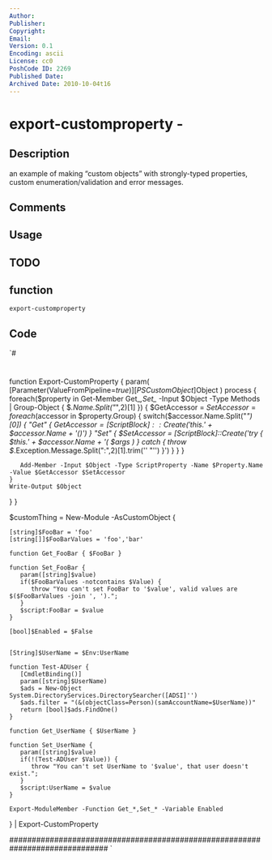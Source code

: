 ```yaml
---
Author: 
Publisher: 
Copyright: 
Email: 
Version: 0.1
Encoding: ascii
License: cc0
PoshCode ID: 2269
Published Date: 
Archived Date: 2010-10-04t16
---
```


# export-customproperty - 

## Description

an example of making “custom objects” with strongly-typed properties, custom enumeration/validation and error messages.

## Comments



## Usage



## TODO



## function

`export-customproperty`

## Code

`#
 #
 
 function Export-CustomProperty {
 param(
    [Parameter(ValueFromPipeline=$true)]
    [PSCustomObject]$Object
 )
 process {
    foreach($property in Get-Member Get_*,Set_* -Input $Object -Type Methods | Group-Object { $_.Name.Split("_",2)[1] }) {
       $GetAccessor = $SetAccessor = {}
       foreach($accessor in $property.Group) {
          switch($accessor.Name.Split("_")[0]) {
             "Get" {
                $GetAccessor = [ScriptBlock]::Create('$this.' + $accessor.Name + '()')
             }
             "Set" {
                $SetAccessor = [ScriptBlock]::Create('try { $this.' + $accessor.Name + '( $args ) } catch { throw $_.Exception.Message.Split(":",2)[1].trim('' "'') }')
             }
          }
       }
          
       Add-Member -Input $Object -Type ScriptProperty -Name $Property.Name -Value $GetAccessor $SetAccessor
    }
    Write-Output $Object
 }
 }
 
 
 
 $customThing = New-Module -AsCustomObject {
 
    [string]$FooBar = 'foo'
    [string[]]$FooBarValues = 'foo','bar'
    
    function Get_FooBar { $FooBar }
    
    function Set_FooBar { 
       param([string]$value)
       if($FooBarValues -notcontains $Value) {
          throw "You can't set FooBar to '$value', valid values are $($FooBarValues -join ', ').";
       }
       $script:FooBar = $value
    }
    
    [bool]$Enabled = $False
    
   
    [String]$UserName = $Env:UserName
 
    function Test-ADUser {
       [CmdletBinding()]
       param([string]$UserName)
       $ads = New-Object System.DirectoryServices.DirectorySearcher([ADSI]'')
       $ads.filter = "(&(objectClass=Person)(samAccountName=$UserName))"
       return [bool]$ads.FindOne()
    }
 
    function Get_UserName { $UserName }
 
    function Set_UserName { 
       param([string]$value)
       if(!(Test-ADUser $Value)) {
          throw "You can't set UserName to '$value', that user doesn't exist.";
       }
       $script:UserName = $value
    }
 
    Export-ModuleMember -Function Get_*,Set_* -Variable Enabled
 
 } | Export-CustomProperty
 
 
 ##############################################################################
`

